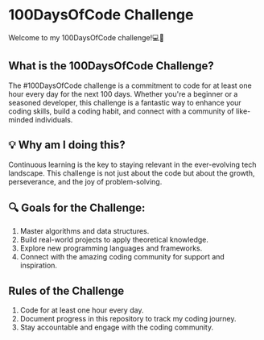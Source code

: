 # 100DaysOfCode Challenge
Welcome to my 100DaysOfCode challenge!💻🎉 <br>
## What is the 100DaysOfCode Challenge?
The #100DaysOfCode challenge is a commitment to code for at least one hour every day for the next 100 days. Whether you're a beginner or a seasoned developer, this challenge is a fantastic way to enhance your coding skills, build a coding habit, and connect with a community of like-minded individuals.
## 💡 Why am I doing this?
Continuous learning is the key to staying relevant in the ever-evolving tech landscape. This challenge is not just about the code but about the growth, perseverance, and the joy of problem-solving.
## 🔍 Goals for the Challenge:
1. Master algorithms and data structures.
2. Build real-world projects to apply theoretical knowledge.
3. Explore new programming languages and frameworks.
4. Connect with the amazing coding community for support and inspiration.
## Rules of the Challenge
1. Code for at least one hour every day.
1. Document progress in this repository to track my coding journey.
1. Stay accountable and engage with the coding community.
